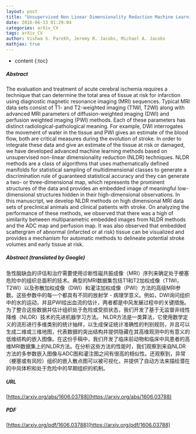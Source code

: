 ```yaml
---
layout: post
title: "Unsupervised Non Linear Dimensionality Reduction Machine Learning methods applied to Multiparametric MRI in cerebral ischemia: Preliminary Results"
date: 2016-06-13 01:29:04
categories: arXiv_CV
tags: arXiv_CV
author: Vishwa S. Parekh, Jeremy R. Jacobs, Michael A. Jacobs
mathjax: true
---
```


* content
{:toc}

##### Abstract
The evaluation and treatment of acute cerebral ischemia requires a technique that can determine the total area of tissue at risk for infarction using diagnostic magnetic resonance imaging (MRI) sequences. Typical MRI data sets consist of T1- and T2-weighted imaging (T1WI, T2WI) along with advanced MRI parameters of diffusion-weighted imaging (DWI) and perfusion weighted imaging (PWI) methods. Each of these parameters has distinct radiological-pathological meaning. For example, DWI interrogates the movement of water in the tissue and PWI gives an estimate of the blood flow, both are critical measures during the evolution of stroke. In order to integrate these data and give an estimate of the tissue at risk or damaged, we have developed advanced machine learning methods based on unsupervised non-linear dimensionality reduction (NLDR) techniques. NLDR methods are a class of algorithms that uses mathematically defined manifolds for statistical sampling of multidimensional classes to generate a discrimination rule of guaranteed statistical accuracy and they can generate a two- or three-dimensional map, which represents the prominent structures of the data and provides an embedded image of meaningful low-dimensional structures hidden in their high-dimensional observations. In this manuscript, we develop NLDR methods on high dimensional MRI data sets of preclinical animals and clinical patients with stroke. On analyzing the performance of these methods, we observed that there was a high of similarity between multiparametric embedded images from NLDR methods and the ADC map and perfusion map. It was also observed that embedded scattergram of abnormal (infarcted or at risk) tissue can be visualized and provides a mechanism for automatic methods to delineate potential stroke volumes and early tissue at risk.

##### Abstract (translated by Google)
急性脑缺血的评估和治疗需要使用诊断性磁共振成像（MRI）序列来确定处于梗塞危险中的组织总面积的技术。典型的MRI数据集包括T1和T2加权成像（T1WI，T2WI）以及弥散加权成像（DWI）和灌注加权成像（PWI）方法的高级MRI参数。这些参数中的每一个都具有不同的放射学 - 病理学意义。例如，DWI询问组织中的水的运动，并且PWI给出血流的估计，两者都是中风发展过程中的关键措施。为了整合这些数据并估计组织处于危险或受损状态，我们开发了基于无监督非线性降维（NLDR）技术的先进机器学习方法。 NLDR方法是一类算法，它使用数学定义的流形进行多维类别的统计抽样，以生成保证统计准确性的判别规则，并且可以生成二维或三维地图，代表数据的突出结构并提供隐藏在其高维观测中的有意义的低维结构的嵌入图像。在这份手稿中，我们开发了临床前动物和临床中风患者的高维MRI数据集上的NLDR方法。在分析这些方法的性能时，我们观察到来自NLDR方法的多参数嵌入图像与ADC图和灌注图之间有很高的相似性。还观察到，异常（梗塞或有风险）组织的嵌入散点图可以被可视化，并提供了自动方法来描绘潜在的中风体积和处于危险中的早期组织的机制。

##### URL
[https://arxiv.org/abs/1606.03788](https://arxiv.org/abs/1606.03788)

##### PDF
[https://arxiv.org/pdf/1606.03788](https://arxiv.org/pdf/1606.03788)

